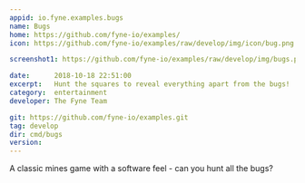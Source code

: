 ```yaml
---
appid: io.fyne.examples.bugs
name: Bugs
home: https://github.com/fyne-io/examples/
icon: https://github.com/fyne-io/examples/raw/develop/img/icon/bug.png

screenshot1: https://github.com/fyne-io/examples/raw/develop/img/bugs.png

date:      2018-10-18 22:51:00
excerpt:   Hunt the squares to reveal everything apart from the bugs!
category:  entertainment
developer: The Fyne Team

git: https://github.com/fyne-io/examples.git
tag: develop
dir: cmd/bugs
version: 
---
```


A classic mines game with a software feel - can you hunt all the bugs?

